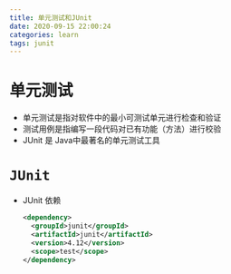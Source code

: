 ```yaml
---
title: 单元测试和JUnit
date: 2020-09-15 22:00:24
categories: learn
tags: junit
---
```


# 单元测试

* 单元测试是指对软件中的最小可测试单元进行检查和验证
* 测试用例是指编写一段代码对已有功能（方法）进行校验
* JUnit 是 Java中最著名的单元测试工具

# `JUnit`

* JUnit 依赖

  ```xml
  <dependency>
    <groupId>junit</groupId>
    <artifactId>junit</artifactId>
    <version>4.12</version>
    <scope>test</scope>
  </dependency>
  ```

  